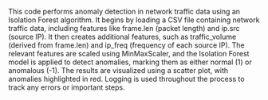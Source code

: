This code performs anomaly detection in network traffic data using an Isolation Forest algorithm. It begins by loading a CSV file containing network traffic data, including features like frame.len (packet length) and ip.src (source IP). It then creates additional features, such as traffic_volume (derived from frame.len) and ip_freq (frequency of each source IP). The relevant features are scaled using MinMaxScaler, and the Isolation Forest model is applied to detect anomalies, marking them as either normal (1) or anomalous (-1). The results are visualized using a scatter plot, with anomalies highlighted in red. Logging is used throughout the process to track any errors or important steps.
